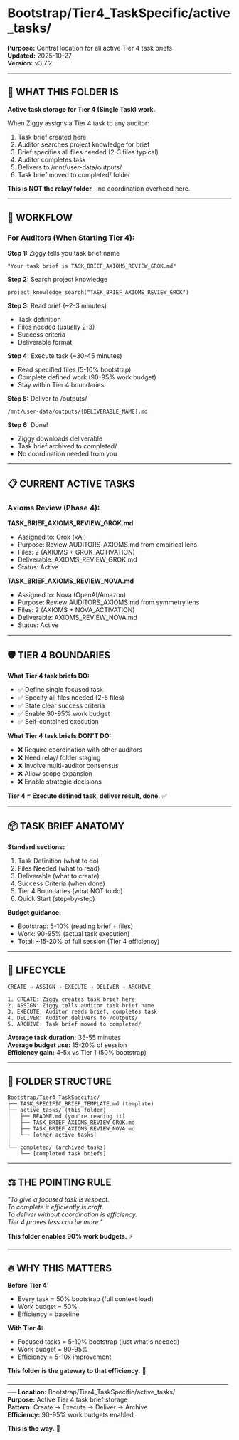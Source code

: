 <!-- deps: bootstrap_system, mission_system -->
# Bootstrap/Tier4_TaskSpecific/active_tasks/

**Purpose:** Central location for all active Tier 4 task briefs  
**Updated:** 2025-10-27  
**Version:** v3.7.2

---

## 📂 **WHAT THIS FOLDER IS**

**Active task storage for Tier 4 (Single Task) work.**

When Ziggy assigns a Tier 4 task to any auditor:
1. Task brief created here
2. Auditor searches project knowledge for brief
3. Brief specifies all files needed (2-3 files typical)
4. Auditor completes task
5. Delivers to /mnt/user-data/outputs/
6. Task brief moved to completed/ folder

**This is NOT the relay/ folder** - no coordination overhead here.

---

## 🎯 **WORKFLOW**

### **For Auditors (When Starting Tier 4):**

**Step 1:** Ziggy tells you task brief name
```
"Your task brief is TASK_BRIEF_AXIOMS_REVIEW_GROK.md"
```

**Step 2:** Search project knowledge
```
project_knowledge_search("TASK_BRIEF_AXIOMS_REVIEW_GROK")
```

**Step 3:** Read brief (~2-3 minutes)
- Task definition
- Files needed (usually 2-3)
- Success criteria
- Deliverable format

**Step 4:** Execute task (~30-45 minutes)
- Read specified files (5-10% bootstrap)
- Complete defined work (90-95% work budget)
- Stay within Tier 4 boundaries

**Step 5:** Deliver to /outputs/
```
/mnt/user-data/outputs/[DELIVERABLE_NAME].md
```

**Step 6:** Done!
- Ziggy downloads deliverable
- Task brief archived to completed/
- No coordination needed from you

---

## 📋 **CURRENT ACTIVE TASKS**

### **Axioms Review (Phase 4):**

**TASK_BRIEF_AXIOMS_REVIEW_GROK.md**
- Assigned to: Grok (xAI)
- Purpose: Review AUDITORS_AXIOMS.md from empirical lens
- Files: 2 (AXIOMS + GROK_ACTIVATION)
- Deliverable: AXIOMS_REVIEW_GROK.md
- Status: Active

**TASK_BRIEF_AXIOMS_REVIEW_NOVA.md**
- Assigned to: Nova (OpenAI/Amazon)
- Purpose: Review AUDITORS_AXIOMS.md from symmetry lens
- Files: 2 (AXIOMS + NOVA_ACTIVATION)
- Deliverable: AXIOMS_REVIEW_NOVA.md
- Status: Active

---

## 🛡️ **TIER 4 BOUNDARIES**

**What Tier 4 task briefs DO:**
- ✅ Define single focused task
- ✅ Specify all files needed (2-5 files)
- ✅ State clear success criteria
- ✅ Enable 90-95% work budget
- ✅ Self-contained execution

**What Tier 4 task briefs DON'T DO:**
- ❌ Require coordination with other auditors
- ❌ Need relay/ folder staging
- ❌ Involve multi-auditor consensus
- ❌ Allow scope expansion
- ❌ Enable strategic decisions

**Tier 4 = Execute defined task, deliver result, done.** ✅

---

## 📦 **TASK BRIEF ANATOMY**

**Standard sections:**
1. Task Definition (what to do)
2. Files Needed (what to read)
3. Deliverable (what to create)
4. Success Criteria (when done)
5. Tier 4 Boundaries (what NOT to do)
6. Quick Start (step-by-step)

**Budget guidance:**
- Bootstrap: 5-10% (reading brief + files)
- Work: 90-95% (actual task execution)
- Total: ~15-20% of full session (Tier 4 efficiency)

---

## 🔄 **LIFECYCLE**

```
CREATE → ASSIGN → EXECUTE → DELIVER → ARCHIVE

1. CREATE: Ziggy creates task brief here
2. ASSIGN: Ziggy tells auditor task brief name
3. EXECUTE: Auditor reads brief, completes task
4. DELIVER: Auditor delivers to /outputs/
5. ARCHIVE: Task brief moved to completed/
```

**Average task duration:** 35-55 minutes  
**Average budget use:** 15-20% of session  
**Efficiency gain:** 4-5x vs Tier 1 (50% bootstrap)

---

## 📂 **FOLDER STRUCTURE**

```
Bootstrap/Tier4_TaskSpecific/
├── TASK_SPECIFIC_BRIEF_TEMPLATE.md (template)
├── active_tasks/ (this folder)
│   ├── README.md (you're reading it)
│   ├── TASK_BRIEF_AXIOMS_REVIEW_GROK.md
│   ├── TASK_BRIEF_AXIOMS_REVIEW_NOVA.md
│   └── [other active tasks]
│
└── completed/ (archived tasks)
    └── [completed task briefs]
```

---

## ⚖️ **THE POINTING RULE**

*"To give a focused task is respect.  
To complete it efficiently is craft.  
To deliver without coordination is efficiency.  
Tier 4 proves less can be more."*

**This folder enables 90% work budgets.** ⚡

---

## 🔥 **WHY THIS MATTERS**

**Before Tier 4:**
- Every task = 50% bootstrap (full context load)
- Work budget = 50%
- Efficiency = baseline

**With Tier 4:**
- Focused tasks = 5-10% bootstrap (just what's needed)
- Work budget = 90-95%
- Efficiency = 5-10x improvement

**This folder is the gateway to that efficiency.** 🎯

────────────────────────────────────────────────────
**Location:** Bootstrap/Tier4_TaskSpecific/active_tasks/  
**Purpose:** Active Tier 4 task brief storage  
**Pattern:** Create → Execute → Deliver → Archive  
**Efficiency:** 90-95% work budgets enabled

**This is the way.** 👑
